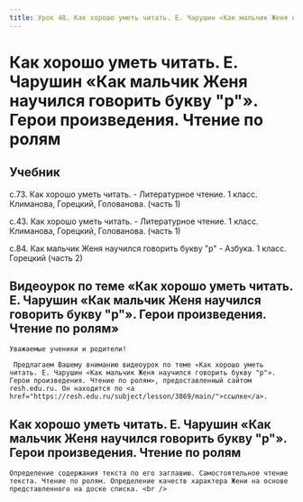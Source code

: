 ```yaml
---
title: Урок 48. Как хорошо уметь читать. Е. Чарушин «Как мальчик Женя научился говорить букву "р"». Герои произведения. Чтение по ролям
---
```


# Как хорошо уметь читать. Е. Чарушин «Как мальчик Женя научился говорить букву "р"». Герои произведения. Чтение по ролям

## Учебник

с.73. Как хорошо уметь читать. - Литературное чтение. 1 класс. Климанова, Горецкий, Голованова. (часть 1)

с.43. Как хорошо уметь читать. - Литературное чтение. 1 класс. Климанова, Горецкий, Голованова. (часть 1)

с.84. Как мальчик Женя научился говорить букву "р" - Азбука. 1 класс. Горецкий (часть 2)

## Видеоурок по теме «Как хорошо уметь читать. Е. Чарушин «Как мальчик Женя научился говорить букву "р"». Герои произведения. Чтение по ролям»

<p>
	Уважаемые ученики и родители!  
</p>
<p>
	 Предлагаем Вашему вниманию видеоурок по теме «Как хорошо уметь читать. Е. Чарушин «Как мальчик Женя научился говорить букву "р"». Герои произведения. Чтение по ролям», предоставленный сайтом resh.edu.ru. Он находится по <a href="https://resh.edu.ru/subject/lesson/3869/main/">ссылке</a>.
</p>

## Как хорошо уметь читать. Е. Чарушин «Как мальчик Женя научился говорить букву "р"». Герои произведения. Чтение по ролям

<p>
	Определение содержания текста по его заглавию. Самостоятельное чтение текста. Чтение по ролям. Определение качеств характера Жени на основе представленного на доске списка. <br />
</p>